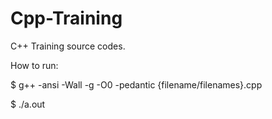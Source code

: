 # Cpp-Training
C++ Training source codes.

How to run:

$ g++ -ansi -Wall -g -O0 -pedantic {filename/filenames}.cpp

$ ./a.out

